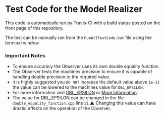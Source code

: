 # Test Code for the Model Realizer

This code is automatically ran by Travis-CI with a build status posted on the front page of this repository.

The test can be manually ran from the `RunAllTestCode.bat` file using the terminal window. 

### Important Notes

  * To ensure accuracy the Observer uses its own double equality function. 
  * The Observer tests the machines precision to ensure it is capable of handling double precision to the required value. 
  * It is highly suggested you `DO NOT` increase the default value above `1e-13` the value can be lowered to the machines value for `DBL_EPSILON`. 
  * For more information visit [DBL_EPSILON](https://en.wikipedia.org/wiki/Machine_epsilon) or [More Information](http://www.cplusplus.com/reference/cfloat/). 
  * The value for DBL_EPSILON can be changed in the file `double_equality_finction.cpp` line `51` :warning: Changing this value can have drastic effects on the operation of the Observer.

